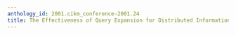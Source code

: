 ```yaml
---
anthology_id: 2001.cikm_conference-2001.24
title: The Effectiveness of Query Expansion for Distributed Information Retrieval
---
```

